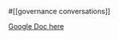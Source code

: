 #[[governance conversations]] 



[Google Doc here](https://docs.google.com/document/d/1cpysnkcr8lBLu4dkg_oENsZ-doFXTLuJtpE_gMp6ISI/edit)


